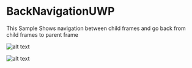 
# BackNavigationUWP

This Sample Shows navigation between child frames and go back from child frames to parent frame

![alt text](https://lh3.googleusercontent.com/wyLqitwMd89u0ubb4_k4g9l8q4WqLazqoAxt6iuN8n99Gt5sP1xP6vwmZ3ltfnrFxPrzZ7TCvP-QuGJ9IqrBUp5FoIPGlMyKAm8COyTnF87Ep5cU_RGrpffFqQkFhQCu5ty_LTY_qkV8hnBmtOazYEqxGpVxkH1ciAlVJtBJA1xNMPr-xn3Jz5VWsPLvq_yCA_wyWcpW53nyGJty-gJTIE6R6r8gRTmy8GFiJ2l415ERjYlhF6MUjDgdmt306Gssh7sRRkMbuq00n4ARdDVamB5i7VwuOLHvKmWZZyP0Q0rvB8TvrGMBPzvTGFpCe2mUC94grV2eUlhdoSB2hUaFpyle0ynl3D4UH6k7VskDrItzZIK3wWptmppuyqDucu6H5uApv6fTZRkTceHP1XWzqihluWP7cz1DT2GEUD4seoR967rqD1xQ06VjzkA6Zuv7pfw43lg2_WtIs3iQsaBzh275al_rkR0NX3LTxde5_GEerwseG2FQ6tk9d3G1O0RqdIpkFXa2NYvl0GQ9knq1UdxP4rO9EFoY90r7SOIVC4FVyARAJ54HwGv2naXFi-szrZsvWbgTvkBgUQ782ps1Feq5Pa1T_Lf6DrHt7Wt0Nmh0ubocObadfTCGdZcvR1wvEn-BfN62AfIHI0dK8d6VVqWj=w600-h429-no)


![alt text](https://imgur.com/a/GqdHoSF)
